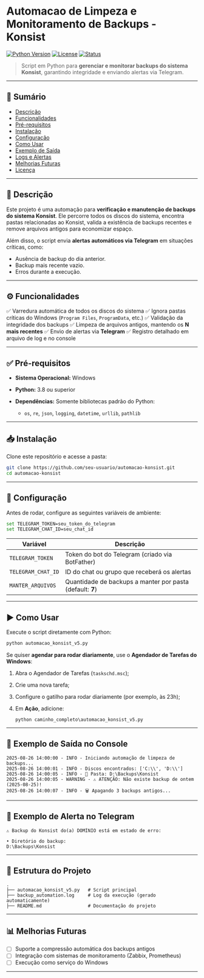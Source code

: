 # **Automacao de Limpeza e Monitoramento de Backups - Konsist**

[![Python Version](https://img.shields.io/badge/python-3.8%2B-blue.svg)](https://www.python.org/downloads/)
[![License](https://img.shields.io/badge/license-MIT-green.svg)](LICENSE)
[![Status](https://img.shields.io/badge/status-stable-success.svg)]()

> Script em Python para **gerenciar e monitorar backups do sistema Konsist**, garantindo integridade e enviando alertas via Telegram.

---

## **📖 Sumário**

* [Descrição](#-descrição)
* [Funcionalidades](#-funcionalidades)
* [Pré-requisitos](#-pré-requisitos)
* [Instalação](#-instalação)
* [Configuração](#-configuração)
* [Como Usar](#-como-usar)
* [Exemplo de Saída](#-exemplo-de-saída)
* [Logs e Alertas](#-logs-e-alertas)
* [Melhorias Futuras](#-melhorias-futuras)
* [Licença](#-licença)

---

## **📌 Descrição**

Este projeto é uma automação para **verificação e manutenção de backups do sistema Konsist**. Ele percorre todos os discos do sistema, encontra pastas relacionadas ao Konsist, valida a existência de backups recentes e remove arquivos antigos para economizar espaço.

Além disso, o script envia **alertas automáticos via Telegram** em situações críticas, como:

* Ausência de backup do dia anterior.
* Backup mais recente vazio.
* Erros durante a execução.

---

## **⚙️ Funcionalidades**

✅ Varredura automática de todos os discos do sistema
✅ Ignora pastas críticas do Windows (`Program Files`, `ProgramData`, etc.)
✅ Validação da integridade dos backups
✅ Limpeza de arquivos antigos, mantendo os **N mais recentes**
✅ Envio de alertas via **Telegram**
✅ Registro detalhado em arquivo de log e no console

---

## **✅ Pré-requisitos**

* **Sistema Operacional:** Windows
* **Python:** 3.8 ou superior
* **Dependências:** Somente bibliotecas padrão do Python:

  * `os`, `re`, `json`, `logging`, `datetime`, `urllib`, `pathlib`

---

## **📥 Instalação**

Clone este repositório e acesse a pasta:

```bash
git clone https://github.com/seu-usuario/automacao-konsist.git
cd automacao-konsist
```

---

## **🔑 Configuração**

Antes de rodar, configure as seguintes variáveis de ambiente:

```bash
set TELEGRAM_TOKEN=seu_token_do_telegram
set TELEGRAM_CHAT_ID=seu_chat_id
```

| Variável           | Descrição                                                 |
| ------------------ | --------------------------------------------------------- |
| `TELEGRAM_TOKEN`   | Token do bot do Telegram (criado via BotFather)           |
| `TELEGRAM_CHAT_ID` | ID do chat ou grupo que receberá os alertas               |
| `MANTER_ARQUIVOS`  | Quantidade de backups a manter por pasta (default: **7**) |

---

## **▶ Como Usar**

Execute o script diretamente com Python:

```bash
python automacao_konsist_v5.py
```

Se quiser **agendar para rodar diariamente**, use o **Agendador de Tarefas do Windows**:

1. Abra o Agendador de Tarefas (`taskschd.msc`);
2. Crie uma nova tarefa;
3. Configure o gatilho para rodar diariamente (por exemplo, às 23h);
4. Em **Ação**, adicione:

   ```
   python caminho_completo\automacao_konsist_v5.py
   ```

---

## **📜 Exemplo de Saída no Console**

```
2025-08-26 14:00:00 - INFO - Iniciando automação de limpeza de backups...
2025-08-26 14:00:01 - INFO - Discos encontrados: ['C:\\', 'D:\\']
2025-08-26 14:00:05 - INFO - 📂 Pasta: D:\Backups\Konsist
2025-08-26 14:00:05 - WARNING - ⚠ ATENÇÃO: Não existe backup de ontem (2025-08-25)!
2025-08-26 14:00:07 - INFO - 🗑 Apagando 3 backups antigos...
```

---

## **📲 Exemplo de Alerta no Telegram**

```
⚠ Backup do Konsist do(a) DOMÍNIO está em estado de erro:

• Diretório do backup:
D:\Backups\Konsist
```

---

## **📂 Estrutura do Projeto**

```
.
├── automacao_konsist_v5.py   # Script principal
├── backup_automation.log     # Log da execução (gerado automaticamente)
├── README.md                 # Documentação do projeto
```

---

## **📊 Melhorias Futuras**

* [ ] Suporte a compressão automática dos backups antigos
* [ ] Integração com sistemas de monitoramento (Zabbix, Prometheus)
* [ ] Execução como serviço do Windows

---
